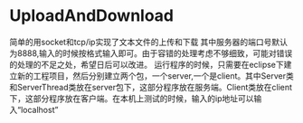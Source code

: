 # UploadAndDownload
简单的用socket和tcp/ip实现了文本文件的上传和下载
其中服务器的端口号默认为8888,输入的时候按格式输入即可。由于容错的处理考虑不够细致，可能对错误的处理的不足之处，希望日后可以改进。
运行程序的时候，只需要在eclipse下建立新的工程项目，然后分别建立两个包，一个server,一个是client。其中Server类和ServerThread类放在server包下，这部分程序放在服务端。Client类放在client下，这部分程序放在客户端。在本机上测试的时候，输入的ip地址可以输入“localhost”
